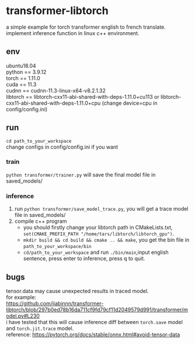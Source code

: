 # transformer-libtorch

a simple example for torch transformer english to french translate.  
implement inference function in linux c++ environment.

## env

ubuntu18.04  
python == 3.9.12  
torch == 1.11.0  
cuda == 11.3  
cudnn == cudnn-11.3-linux-x64-v8.2.1.32  
libtorch == libtorch-cxx11-abi-shared-with-deps-1.11.0+cu113 or libtorch-cxx11-abi-shared-with-deps-1.11.0+cpu (change device=cpu in config/config.ini)

## run

`cd path_to_your_workspace`  
change configs in config/config.ini if you want

### train

`python transformer/trainer.py` will save the final model file in saved_models/

### inference

1. run `python transformer/save_model_trace.py`, you will get a trace model file in saved_models/
2. compile c++ program
   - you should firstly change your libtorch path in CMakeLists.txt, `set(CMAKE_PREFIX_PATH "/home/tars/libtorch/libtorch_gpu")`.
   - `mkdir build && cd build && cmake .. && make`, you get the bin file in `path_to_your_workspace/bin`
   - `cd/path_to_your_workspace` and run `./bin/main`,input english sentence, press enter to inference, press q to quit.


## bugs

tensor.data may cause unexpected results in traced model.  
for example:  
https://github.com/jiabinnn/transformer-libtorch/blob/297b0ed78b16da711cf9fd79cf11d2049579d991/transformer/model.py#L230  
i have tested that this will cause inference diff between `torch.save` model and `torch.jit.trace` model.  
reference: https://pytorch.org/docs/stable/onnx.html#avoid-tensor-data
